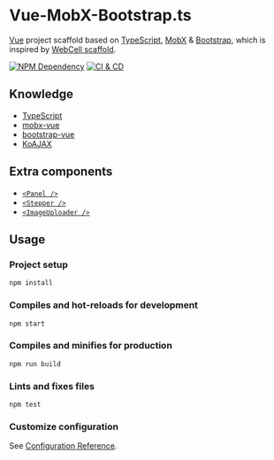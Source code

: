 # Vue-MobX-Bootstrap.ts

[Vue][1] project scaffold based on [TypeScript][2], [MobX][3] & [Bootstrap][4],
which is inspired by [WebCell scaffold][5].

[![NPM Dependency](https://david-dm.org/TechQuery/Vue-MobX-Bootstrap-ts.svg)][6]
[![CI & CD](https://github.com/TechQuery/Vue-MobX-Bootstrap-ts/workflows/CI%20&%20CD/badge.svg)][7]

## Knowledge

- [TypeScript][2]
- [mobx-vue](https://github.com/mobxjs/mobx-vue)
- [bootstrap-vue](https://bootstrap-vue.org/)
- [KoAJAX](https://github.com/EasyWebApp/KoAJAX)

## Extra components

- [`<Panel />`](src/components/Panel.vue)
- [`<Stepper />`](src/components/Stepper.vue)
- [`<ImageUploader />`](src/components/ImageUploader.vue)

## Usage

### Project setup

```Shell
npm install
```

### Compiles and hot-reloads for development

```Shell
npm start
```

### Compiles and minifies for production

```Shell
npm run build
```

### Lints and fixes files

```Shell
npm test
```

### Customize configuration

See [Configuration Reference](https://cli.vuejs.org/config/).

[1]: https://vuejs.org/
[2]: https://www.typescriptlang.org/
[3]: https://mobx.js.org/
[4]: https://getbootstrap.com/
[5]: https://github.com/EasyWebApp/scaffold
[6]: https://david-dm.org/TechQuery/Vue-MobX-Bootstrap-ts
[7]: https://github.com/TechQuery/Vue-MobX-Bootstrap-ts/actions

